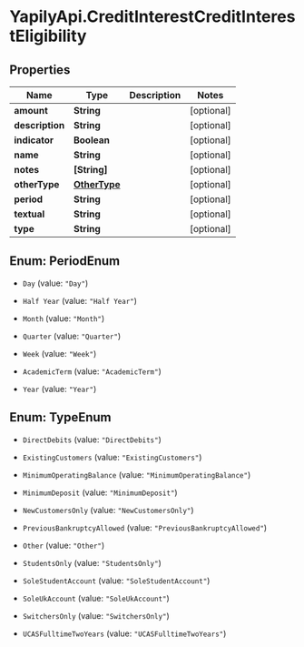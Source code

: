 # YapilyApi.CreditInterestCreditInterestEligibility

## Properties
Name | Type | Description | Notes
------------ | ------------- | ------------- | -------------
**amount** | **String** |  | [optional] 
**description** | **String** |  | [optional] 
**indicator** | **Boolean** |  | [optional] 
**name** | **String** |  | [optional] 
**notes** | **[String]** |  | [optional] 
**otherType** | [**OtherType**](OtherType.md) |  | [optional] 
**period** | **String** |  | [optional] 
**textual** | **String** |  | [optional] 
**type** | **String** |  | [optional] 


<a name="PeriodEnum"></a>
## Enum: PeriodEnum


* `Day` (value: `"Day"`)

* `Half Year` (value: `"Half Year"`)

* `Month` (value: `"Month"`)

* `Quarter` (value: `"Quarter"`)

* `Week` (value: `"Week"`)

* `AcademicTerm` (value: `"AcademicTerm"`)

* `Year` (value: `"Year"`)




<a name="TypeEnum"></a>
## Enum: TypeEnum


* `DirectDebits` (value: `"DirectDebits"`)

* `ExistingCustomers` (value: `"ExistingCustomers"`)

* `MinimumOperatingBalance` (value: `"MinimumOperatingBalance"`)

* `MinimumDeposit` (value: `"MinimumDeposit"`)

* `NewCustomersOnly` (value: `"NewCustomersOnly"`)

* `PreviousBankruptcyAllowed` (value: `"PreviousBankruptcyAllowed"`)

* `Other` (value: `"Other"`)

* `StudentsOnly` (value: `"StudentsOnly"`)

* `SoleStudentAccount` (value: `"SoleStudentAccount"`)

* `SoleUkAccount` (value: `"SoleUkAccount"`)

* `SwitchersOnly` (value: `"SwitchersOnly"`)

* `UCASFulltimeTwoYears` (value: `"UCASFulltimeTwoYears"`)




